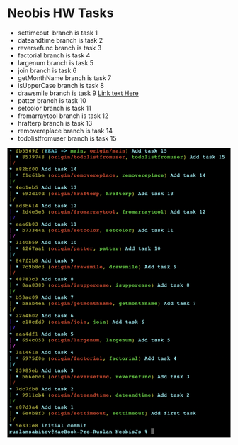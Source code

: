 # Neobis HW Tasks

* settimeout &nbsp;branch is task 1
* dateandtime branch is task 2
* reversefunc      branch is task 3
* factorial        branch is task 4
* largenum         branch is task 5
* join             branch is task 6
* getMonthName     branch is task 7
* isUpperCase      branch is task 8
* drawsmile        branch is task 9 [Link text Here](ruslansabitov312.github.io/neobis-js)
* patter           branch is task 10
* setcolor         branch is task 11
* fromarraytool    branch is task 12
* hrafterp         branch is task 13
* removereplace    branch is task 14
* todolistfromuser branch is task 15

![alt text](https://github.com/Ruslansabitov312/neobis-js/blob/main/test.png?raw=true)